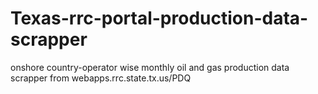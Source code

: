 # Texas-rrc-portal-production-data-scrapper
onshore country-operator wise monthly oil and gas production data scrapper from webapps.rrc.state.tx.us/PDQ
